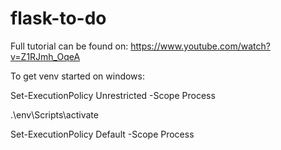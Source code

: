 # flask-to-do

Full tutorial can be found on: 
https://www.youtube.com/watch?v=Z1RJmh_OqeA

To get venv started on windows:

Set-ExecutionPolicy Unrestricted -Scope Process

.\env\Scripts\activate

Set-ExecutionPolicy Default -Scope Process
